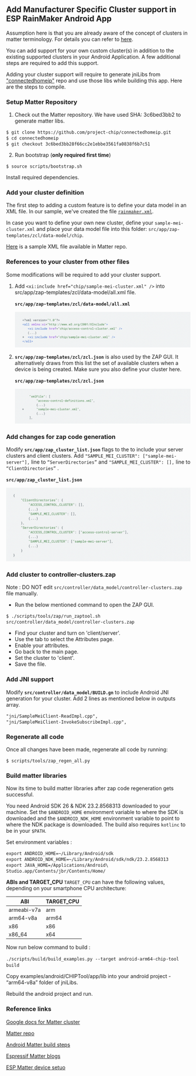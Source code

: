 ## Add Manufacturer Specific Cluster support in ESP RainMaker Android App

Assumption here is that you are already aware of the concept of clusters in matter terminology. For details you can refer to [here](
https://blog.espressif.com/matter-clusters-attributes-commands-82b8ec1640a0).

You can add support for your own custom cluster(s) in addition to the existing supported  clusters in your Android Application.
A few additional steps are required to add this support.

Adding your cluster support will require to generate jniLibs from ["connectedhomeip"](https://github.com/project-chip/connectedhomeip) repo and use those libs while building this app.
Here are the steps to compile.

### Setup Matter Repository

1. Check out the Matter repository. We have used SHA: 3c6bed3bb2 to generate matter libs.
```
$ git clone https://github.com/project-chip/connectedhomeip.git 
$ cd connectedhomeip 
$ git checkout 3c6bed3bb28f66cc2e1ebbe3561fa0838f6b7c51
```

2. Run bootstrap (**only required first time**)
```
$ source scripts/bootstrap.sh
```
Install required dependencies.

### Add your cluster definition

The first step to adding a custom feature is to define your data model in an XML file. In our sample, we've created the file  [`rainmaker.xml`](https://github.com/espressif/esp-matter/blob/main/components/esp_matter_rainmaker/rainmaker.xml).

In case you want to define your own new cluster, define your  `sample-mei-cluster.xml`  and place your data model file into this folder:  `src/app/zap-templates/zcl/data-model/chip`.

[Here](https://github.com/project-chip/connectedhomeip/blob/24b1d03460da8033490570a959995982af94c04d/src/app/zap-templates/zcl/data-model/chip/sample-mei-cluster.xml) is a sample XML file available in Matter repo.

### References to your cluster from other files

Some modifications will be required to add your cluster support.

1. Add `<xi:include href="chip/sample-mei-cluster.xml" />` into src/app/zap-templates/zcl/data-model/all.xml file.

   **`src/app/zap-templates/zcl/data-model/all.xml`**

   ![src/app/zap-templates/zcl/data-model/all.xml](cluster_doc_image1.png)

2. **`src/app/zap-templates/zcl/zcl.json`**  is also used by the ZAP GUI. It alternatively draws from this list the set of available clusters when a device is being created. Make sure you also define your cluster here.

   **`src/app/zap-templates/zcl/zcl.json`**

   ![src/app/zap-templates/zcl/zcl.json](cluster_doc_image2.png)

### Add changes for zap code generation

Modify **`src/app/zap_cluster_list.json`** flags to the to include your server clusters and client clusters.
Add `"SAMPLE_MEI_CLUSTER": ["sample-mei-server"],` line to `“ServerDirectories”` and `"SAMPLE_MEI_CLUSTER": [],` line to `“ClientDirectories”` .

**`src/app/zap_cluster_list.json`**

![src/app/zap_cluster_list.json](cluster_doc_image3.png)

### Add cluster to controller-clusters.zap

Note : DO NOT edit `src/controller/data_model/controller-clusters.zap` file manually.

- Run the below mentioned command to open the ZAP GUI.
```
$ ./scripts/tools/zap/run_zaptool.sh src/controller/data_model/controller-clusters.zap
```
- Find your cluster and turn on 'client/server'.
- Use the tab to select the Attributes page.
- Enable your attributes.
- Go back to the main page.
- Set the cluster to 'client'.
- Save the file.

### Add JNI support

Modify **`src/controller/data_model/BUILD.gn`** to include Android JNI generation for your cluster.
Add 2 lines as mentioned below in outputs array.
```
"jni/SampleMeiClient-ReadImpl.cpp",
"jni/SampleMeiClient-InvokeSubscribeImpl.cpp",
```

### Regenerate all code

Once all changes have been made, regenerate all code by running:
```
$ scripts/tools/zap_regen_all.py
```

### Build matter libraries

Now its time to build matter libraries after zap code regeneration gets successful.

You need Android SDK 26 & NDK 23.2.8568313 downloaded to your machine.
Set the `$ANDROID_HOME` environment variable to where the SDK is downloaded and the `$ANDROID_NDK_HOME` environment variable to point to where the NDK package is downloaded. The build also requires `kotlinc` to be in your `$PATH`.

Set environment variables :
```
export ANDROID_HOME=~/Library/Android/sdk
export ANDROID_NDK_HOME=~/Library/Android/sdk/ndk/23.2.8568313
export JAVA_HOME=/Applications/Android\ Studio.app/Contents/jbr/Contents/Home/
```

**ABIs and TARGET_CPU**
`TARGET_CPU` can have the following values, depending on your smartphone CPU architecture:

|      ABI    | TARGET_CPU |
|--|--|
| armeabi-v7a | arm |
| arm64-v8a | arm64 |
| x86 | x86 |
| x86_64 | x64 |


Now run below command to build :

`./scripts/build/build_examples.py --target android-arm64-chip-tool build`

Copy examples/android/CHIPTool/app/lib into your android project - “arm64-v8a” folder of jniLibs.

Rebuild the android project and run.

### Reference links

[Google docs for Matter cluster](https://developers.home.google.com/matter/extensions/sample-cluster)

[Matter repo](https://github.com/project-chip/connectedhomeip)

[Android Matter build steps](https://github.com/project-chip/connectedhomeip/blob/master/docs/guides/android_building.md)

[Espressif Matter blogs](https://blog.espressif.com/matter-38ccf1d60bcd)

[ESP Matter device setuo](https://docs.espressif.com/projects/esp-matter/en/latest/esp32c3/developing.html#esp-matter-setup)

